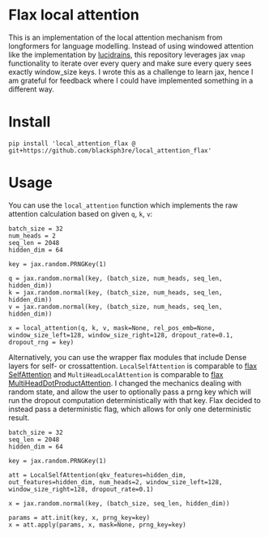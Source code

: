 # Flax local attention

This is an implementation of the local attention mechanism from longformers for language modelling. Instead of using windowed attention like the implementation by [lucidrains](https://github.com/lucidrains/local-attention-flax), this repository leverages jax `vmap` functionality to iterate over every query and make sure every query sees exactly window_size keys. I wrote this as a challenge to learn jax, hence I am grateful for feedback where I could have implemented something in a different way.

# Install

```
pip install 'local_attention_flax @ git+https://github.com/blacksph3re/local_attention_flax'
```

# Usage

You can use the `local_attention` function which implements the raw attention calculation based on given `q`, `k`, `v`:

```
batch_size = 32
num_heads = 2
seq_len = 2048
hidden_dim = 64

key = jax.random.PRNGKey(1)

q = jax.random.normal(key, (batch_size, num_heads, seq_len, hidden_dim))
k = jax.random.normal(key, (batch_size, num_heads, seq_len, hidden_dim))
v = jax.random.normal(key, (batch_size, num_heads, seq_len, hidden_dim))

x = local_attention(q, k, v, mask=None, rel_pos_emb=None, window_size_left=128, window_size_right=128, dropout_rate=0.1, dropout_rng = key)
```

Alternatively, you can use the wrapper flax modules that include Dense layers for self- or crossattention. `LocalSelfAttention` is comparable to [flax SelfAttention](https://flax.readthedocs.io/en/latest/api_reference/_autosummary/flax.linen.SelfAttention.html) and `MultiHeadLocalAttention` is comparable to [flax MultiHeadDotProductAttention](https://flax.readthedocs.io/en/latest/api_reference/_autosummary/flax.linen.MultiHeadDotProductAttention.html). I changed the mechanics dealing with random state, and allow the user to optionally pass a prng key which will run the dropout computation deterministically with that key. Flax decided to instead pass a deterministic flag, which allows for only one deterministic result.

```
batch_size = 32
seq_len = 2048
hidden_dim = 64

key = jax.random.PRNGKey(1)

att = LocalSelfAttention(qkv_features=hidden_dim, out_features=hidden_dim, num_heads=2, window_size_left=128, window_size_right=128, dropout_rate=0.1)

x = jax.random.normal(key, (batch_size, seq_len, hidden_dim))

params = att.init(key, x, prng_key=key)
x = att.apply(params, x, mask=None, prng_key=key)
```